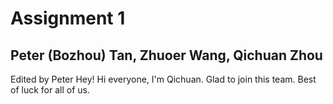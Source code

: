 # Assignment 1

## Peter (Bozhou) Tan, Zhuoer Wang, Qichuan Zhou

Edited by Peter
Hey!
Hi everyone, I'm Qichuan. 
Glad to join this team. Best of luck for all of us.